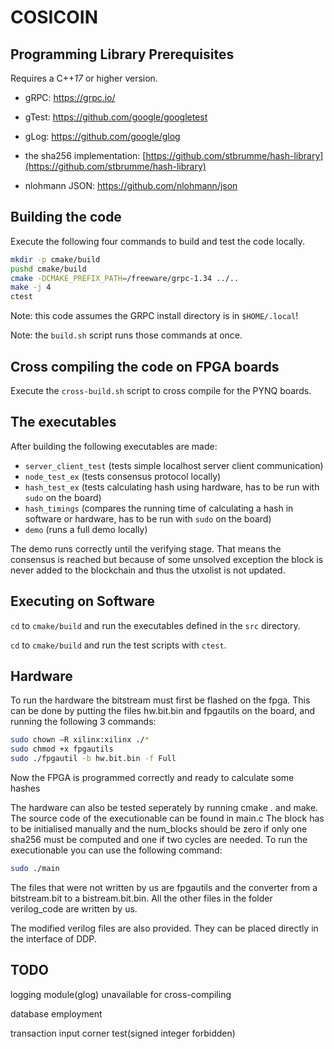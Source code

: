 # COSICOIN

## Programming Library Prerequisites

Requires a C++*17* or higher version.

- gRPC: https://grpc.io/

- gTest: https://github.com/google/googletest

- gLog: https://github.com/google/glog

- the sha256 implementation: [https://github.com/stbrumme/hash-library](https://github.com/stbrumme/hash-library)

- nlohmann JSON: https://github.com/nlohmann/json

## Building the code

Execute the following four commands to build and test the code locally.

```bash
mkdir -p cmake/build
pushd cmake/build
cmake -DCMAKE_PREFIX_PATH=/freeware/grpc-1.34 ../..
make -j 4
ctest
```

Note: this code assumes the GRPC install directory is in `$HOME/.local`!

Note: the `build.sh` script runs those commands at once.



## Cross compiling the code on FPGA boards

Execute the `cross-build.sh` script to cross compile for the PYNQ boards.


## The executables

After building the following executables are made:

- `server_client_test` (tests simple localhost server client communication)
- `node_test_ex` (tests consensus protocol locally)
- `hash_test_ex` (tests calculating hash using hardware, has to be run with `sudo` on the board)
- `hash_timings` (compares the running time of calculating a hash in software or hardware, has to be run with `sudo` on the board)
- `demo` (runs a full demo locally)

The demo runs correctly until the verifying stage. That means the consensus is reached but because of some unsolved exception the block is never added to the blockchain and thus the utxolist is not updated.

## Executing on Software

`cd` to `cmake/build` and run the executables defined in the `src` directory.

`cd` to `cmake/build` and run the test scripts with `ctest`.

## Hardware

To run the hardware the bitstream must first be flashed on the fpga. This can be done by putting the files hw.bit.bin and fpgautils on the board, and running the following 3 commands:

```bash
sudo chown –R xilinx:xilinx ./*
sudo chmod +x fpgautils
sudo ./fpgautil -b hw.bit.bin -f Full
```

Now the FPGA is programmed correctly and ready to calculate some hashes

The hardware can also be tested seperately by running cmake . and make. The source code of the executionable can be found in main.c The block has to be initialised manually and the num_blocks should be zero if only one sha256 must be computed and one if two cycles are needed. To run the executionable you can use the following command:

```bash
sudo ./main
```

The files that were not written by us are fpgautils and the converter from a bitstream.bit to a bistream.bit.bin. All the other files in the folder verilog_code are written by us.

The modified verilog files are also provided. They can be placed directly in the interface of DDP.

## TODO

logging module(glog) unavailable for cross-compiling

database employment

transaction input corner test(signed integer forbidden)

